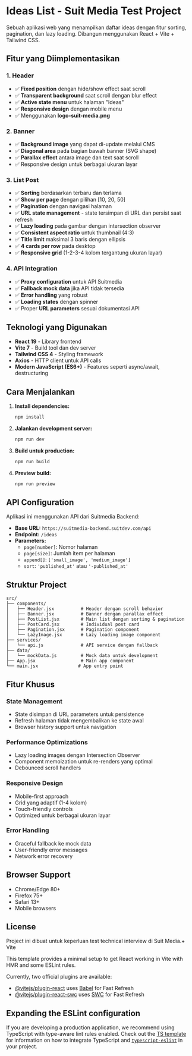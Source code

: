 # Ideas List - Suit Media Test Project

Sebuah aplikasi web yang menampilkan daftar ideas dengan fitur sorting, pagination, dan lazy loading. Dibangun menggunakan React + Vite + Tailwind CSS.

## Fitur yang Diimplementasikan

### 1. Header

- ✅ **Fixed position** dengan hide/show effect saat scroll
- ✅ **Transparent background** saat scroll dengan blur effect
- ✅ **Active state menu** untuk halaman "Ideas"
- ✅ **Responsive design** dengan mobile menu
- ✅ Menggunakan **logo-suit-media.png**

### 2. Banner

- ✅ **Background image** yang dapat di-update melalui CMS
- ✅ **Diagonal area** pada bagian bawah banner (SVG shape)
- ✅ **Parallax effect** antara image dan text saat scroll
- ✅ Responsive design untuk berbagai ukuran layar

### 3. List Post

- ✅ **Sorting** berdasarkan terbaru dan terlama
- ✅ **Show per page** dengan pilihan [10, 20, 50]
- ✅ **Pagination** dengan navigasi halaman
- ✅ **URL state management** - state tersimpan di URL dan persist saat refresh
- ✅ **Lazy loading** pada gambar dengan intersection observer
- ✅ **Consistent aspect ratio** untuk thumbnail (4:3)
- ✅ **Title limit** maksimal 3 baris dengan ellipsis
- ✅ **4 cards per row** pada desktop
- ✅ **Responsive grid** (1-2-3-4 kolom tergantung ukuran layar)

### 4. API Integration

- ✅ **Proxy configuration** untuk API Suitmedia
- ✅ **Fallback mock data** jika API tidak tersedia
- ✅ **Error handling** yang robust
- ✅ **Loading states** dengan spinner
- ✅ Proper **URL parameters** sesuai dokumentasi API

## Teknologi yang Digunakan

- **React 19** - Library frontend
- **Vite 7** - Build tool dan dev server
- **Tailwind CSS 4** - Styling framework
- **Axios** - HTTP client untuk API calls
- **Modern JavaScript (ES6+)** - Features seperti async/await, destructuring

## Cara Menjalankan

1. **Install dependencies:**

   ```bash
   npm install
   ```

2. **Jalankan development server:**

   ```bash
   npm run dev
   ```

3. **Build untuk production:**

   ```bash
   npm run build
   ```

4. **Preview build:**
   ```bash
   npm run preview
   ```

## API Configuration

Aplikasi ini menggunakan API dari Suitmedia Backend:

- **Base URL:** `https://suitmedia-backend.suitdev.com/api`
- **Endpoint:** `/ideas`
- **Parameters:**
  - `page[number]`: Nomor halaman
  - `page[size]`: Jumlah item per halaman
  - `append[]`: `['small_image', 'medium_image']`
  - `sort`: `'published_at'` atau `'-published_at'`

## Struktur Project

```
src/
├── components/
│   ├── Header.jsx          # Header dengan scroll behavior
│   ├── Banner.jsx          # Banner dengan parallax effect
│   ├── PostList.jsx        # Main list dengan sorting & pagination
│   ├── PostCard.jsx        # Individual post card
│   ├── Pagination.jsx      # Pagination component
│   └── LazyImage.jsx       # Lazy loading image component
├── services/
│   └── api.js              # API service dengan fallback
├── data/
│   └── mockData.js         # Mock data untuk development
├── App.jsx                 # Main app component
└── main.jsx               # App entry point
```

## Fitur Khusus

### State Management

- State disimpan di URL parameters untuk persistence
- Refresh halaman tidak mengembalikan ke state awal
- Browser history support untuk navigation

### Performance Optimizations

- Lazy loading images dengan Intersection Observer
- Component memoization untuk re-renders yang optimal
- Debounced scroll handlers

### Responsive Design

- Mobile-first approach
- Grid yang adaptif (1-4 kolom)
- Touch-friendly controls
- Optimized untuk berbagai ukuran layar

### Error Handling

- Graceful fallback ke mock data
- User-friendly error messages
- Network error recovery

## Browser Support

- Chrome/Edge 80+
- Firefox 75+
- Safari 13+
- Mobile browsers

## License

Project ini dibuat untuk keperluan test technical interview di Suit Media.+ Vite

This template provides a minimal setup to get React working in Vite with HMR and some ESLint rules.

Currently, two official plugins are available:

- [@vitejs/plugin-react](https://github.com/vitejs/vite-plugin-react/blob/main/packages/plugin-react) uses [Babel](https://babeljs.io/) for Fast Refresh
- [@vitejs/plugin-react-swc](https://github.com/vitejs/vite-plugin-react/blob/main/packages/plugin-react-swc) uses [SWC](https://swc.rs/) for Fast Refresh

## Expanding the ESLint configuration

If you are developing a production application, we recommend using TypeScript with type-aware lint rules enabled. Check out the [TS template](https://github.com/vitejs/vite/tree/main/packages/create-vite/template-react-ts) for information on how to integrate TypeScript and [`typescript-eslint`](https://typescript-eslint.io) in your project.
